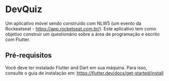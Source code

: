 # DevQuiz

Um aplicativo móvel sendo construído com NLW5 (um evento da Rockeatseat - https://app.rocketseat.com.br/). Este aplicativo tem como objetivo construir um questionário sobre a área de programação e escrito com Flutter.

## Pré-requisitos

Você deve ter instalado Flutter and Dart em sua máquina. Para isso, consulte o guia de instalação em: https://flutter.dev/docs/get-started/install
